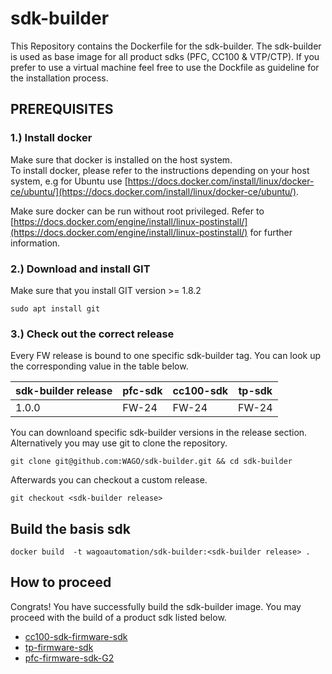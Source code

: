 # sdk-builder
This Repository contains the Dockerfile for the sdk-builder. The sdk-builder is used as base image for all product sdks (PFC, CC100 & VTP/CTP).
If you prefer to use a virtual machine feel free to use the Dockfile as guideline for the installation process. 

## PREREQUISITES

### 1.) Install docker 
Make sure that docker is installed on the host system.  
To install docker, please refer to the instructions depending on your host system, e.g for Ubuntu use [https://docs.docker.com/install/linux/docker-ce/ubuntu/](https://docs.docker.com/install/linux/docker-ce/ubuntu/).

Make sure docker can be run without root privileged. Refer to [https://docs.docker.com/engine/install/linux-postinstall/](https://docs.docker.com/engine/install/linux-postinstall/) for further information.

### 2.) Download and install GIT
Make sure that you install GIT version >= 1.8.2

    sudo apt install git

### 3.) Check out the correct release

Every FW release is bound to one specific sdk-builder tag. You can look up the corresponding value in the table below.

sdk-builder release | pfc-sdk | cc100-sdk | tp-sdk
--------------------|---------|-----------|--------
1.0.0               | FW-24   | FW-24     | FW-24

You can downloand specific sdk-builder versions in the release section. Alternatively you may use git to clone the repository.

    git clone git@github.com:WAGO/sdk-builder.git && cd sdk-builder
    
Afterwards you can checkout a custom release.

    git checkout <sdk-builder release>

## Build the basis sdk

    docker build  -t wagoautomation/sdk-builder:<sdk-builder release> .

## How to proceed

Congrats! You have successfully build the sdk-builder image.
You may proceed with the build of a product sdk listed below. 
* [cc100-sdk-firmware-sdk](https://github.com/WAGO/cc100-firmware-sdk)
* [tp-firmware-sdk](https://github.com/WAGO/tp-firmware-sdk)
* [pfc-firmware-sdk-G2](https://github.com/WAGO/pfc-firmware-sdk-G2)
